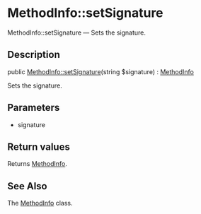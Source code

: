 MethodInfo::setSignature
================

MethodInfo::setSignature — Sets the signature.

Description
---------------


public [MethodInfo::setSignature](https://github.com/lingtalfi/DocTools/blob/master/doc/api/DocTools/Info/MethodInfo/setSignature.md)(string $signature) : [MethodInfo](https://github.com/lingtalfi/DocTools/blob/master/doc/api/DocTools/Info/MethodInfo.md)




Sets the signature.




Parameters
--------------

- signature
    

Return values
----------------

Returns [MethodInfo](https://github.com/lingtalfi/DocTools/blob/master/doc/api/DocTools/Info/MethodInfo.md).









See Also
-----------

The [MethodInfo](https://github.com/lingtalfi/DocTools/blob/master/doc/api/DocTools/Info/MethodInfo.md) class.

